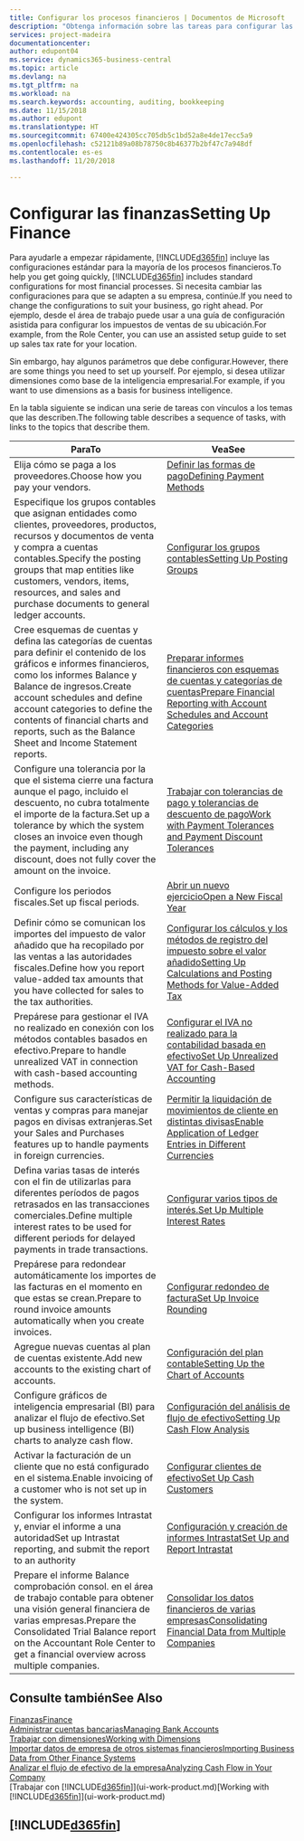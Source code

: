 ```yaml
---
title: Configurar los procesos financieros | Documentos de Microsoft
description: "Obtenga información sobre las tareas para configurar las finanzas en su empresa para adaptarse a todas sus necesidades de contabilidad o auditoría."
services: project-madeira
documentationcenter: 
author: edupont04
ms.service: dynamics365-business-central
ms.topic: article
ms.devlang: na
ms.tgt_pltfrm: na
ms.workload: na
ms.search.keywords: accounting, auditing, bookkeeping
ms.date: 11/15/2018
ms.author: edupont
ms.translationtype: HT
ms.sourcegitcommit: 67400e424305cc705db5c1bd52a8e4de17ecc5a9
ms.openlocfilehash: c52121b89a08b78750c8b46377b2bf47c7a948df
ms.contentlocale: es-es
ms.lasthandoff: 11/20/2018

---
```

# <a name="setting-up-finance"></a><span data-ttu-id="c0807-103">Configurar las finanzas</span><span class="sxs-lookup"><span data-stu-id="c0807-103">Setting Up Finance</span></span>
<span data-ttu-id="c0807-104">Para ayudarle a empezar rápidamente, [!INCLUDE[d365fin](includes/d365fin_md.md)] incluye las configuraciones estándar para la mayoría de los procesos financieros.</span><span class="sxs-lookup"><span data-stu-id="c0807-104">To help you get going quickly, [!INCLUDE[d365fin](includes/d365fin_md.md)] includes standard configurations for most financial processes.</span></span> <span data-ttu-id="c0807-105">Si necesita cambiar las configuraciones para que se adapten a su empresa, continúe.</span><span class="sxs-lookup"><span data-stu-id="c0807-105">If you need to change the configurations to suit your business, go right ahead.</span></span> <span data-ttu-id="c0807-106">Por ejemplo, desde el área de trabajo puede usar a una guía de configuración asistida para configurar los impuestos de ventas de su ubicación.</span><span class="sxs-lookup"><span data-stu-id="c0807-106">For example, from the Role Center, you can use an assisted setup guide to set up sales tax rate for your location.</span></span>  

<span data-ttu-id="c0807-107">Sin embargo, hay algunos parámetros que debe configurar.</span><span class="sxs-lookup"><span data-stu-id="c0807-107">However, there are some things you need to set up yourself.</span></span> <span data-ttu-id="c0807-108">Por ejemplo, si desea utilizar dimensiones como base de la inteligencia empresarial.</span><span class="sxs-lookup"><span data-stu-id="c0807-108">For example, if you want to use dimensions as a basis for business intelligence.</span></span>  

<span data-ttu-id="c0807-109">En la tabla siguiente se indican una serie de tareas con vínculos a los temas que las describen.</span><span class="sxs-lookup"><span data-stu-id="c0807-109">The following table describes a sequence of tasks, with links to the topics that describe them.</span></span>

| <span data-ttu-id="c0807-110">Para</span><span class="sxs-lookup"><span data-stu-id="c0807-110">To</span></span> | <span data-ttu-id="c0807-111">Vea</span><span class="sxs-lookup"><span data-stu-id="c0807-111">See</span></span> |
| --- | --- |
| <span data-ttu-id="c0807-112">Elija cómo se paga a los proveedores.</span><span class="sxs-lookup"><span data-stu-id="c0807-112">Choose how you pay your vendors.</span></span> |[<span data-ttu-id="c0807-113">Definir las formas de pago</span><span class="sxs-lookup"><span data-stu-id="c0807-113">Defining Payment Methods</span></span>](finance-payment-methods.md) |
| <span data-ttu-id="c0807-114">Especifique los grupos contables que asignan entidades como clientes, proveedores, productos, recursos y documentos de venta y compra a cuentas contables.</span><span class="sxs-lookup"><span data-stu-id="c0807-114">Specify the posting groups that map entities like customers, vendors, items, resources, and sales and purchase documents to general ledger accounts.</span></span> |[<span data-ttu-id="c0807-115">Configurar los grupos contables</span><span class="sxs-lookup"><span data-stu-id="c0807-115">Setting Up Posting Groups</span></span>](finance-posting-groups.md)|
|<span data-ttu-id="c0807-116">Cree esquemas de cuentas y defina las categorías de cuentas para definir el contenido de los gráficos e informes financieros, como los informes Balance y Balance de ingresos.</span><span class="sxs-lookup"><span data-stu-id="c0807-116">Create account schedules and define account categories to define the contents of financial charts and reports, such as the Balance Sheet and Income Statement reports.</span></span>|[<span data-ttu-id="c0807-117">Preparar informes financieros con esquemas de cuentas y categorías de cuentas</span><span class="sxs-lookup"><span data-stu-id="c0807-117">Prepare Financial Reporting with Account Schedules and Account Categories</span></span>](bi-how-work-account-schedule.md)|
|<span data-ttu-id="c0807-118">Configure una tolerancia por la que el sistema cierre una factura aunque el pago, incluido el descuento, no cubra totalmente el importe de la factura.</span><span class="sxs-lookup"><span data-stu-id="c0807-118">Set up a tolerance by which the system closes an invoice even though the payment, including any discount, does not fully cover the amount on the invoice.</span></span>|[<span data-ttu-id="c0807-119">Trabajar con tolerancias de pago y tolerancias de descuento de pago</span><span class="sxs-lookup"><span data-stu-id="c0807-119">Work with Payment Tolerances and Payment Discount Tolerances</span></span>](finance-payment-tolerance-and-payment-discount-tolerance.md)|
| <span data-ttu-id="c0807-120">Configure los periodos fiscales.</span><span class="sxs-lookup"><span data-stu-id="c0807-120">Set up fiscal periods.</span></span> |[<span data-ttu-id="c0807-121">Abrir un nuevo ejercicio</span><span class="sxs-lookup"><span data-stu-id="c0807-121">Open a New Fiscal Year</span></span>](finance-how-open-new-fiscal-year.md) |
| <span data-ttu-id="c0807-122">Definir cómo se comunican los importes del impuesto de valor añadido que ha recopilado por las ventas a las autoridades fiscales.</span><span class="sxs-lookup"><span data-stu-id="c0807-122">Define how you report value-added tax amounts that you have collected for sales to the tax authorities.</span></span> |[<span data-ttu-id="c0807-123">Configurar los cálculos y los métodos de registro del impuesto sobre el valor añadido</span><span class="sxs-lookup"><span data-stu-id="c0807-123">Setting Up Calculations and Posting Methods for Value-Added Tax</span></span>](finance-setup-vat.md)|
|<span data-ttu-id="c0807-124">Prepárese para gestionar el IVA no realizado en conexión con los métodos contables basados en efectivo.</span><span class="sxs-lookup"><span data-stu-id="c0807-124">Prepare to handle unrealized VAT in connection with cash-based accounting methods.</span></span>|[<span data-ttu-id="c0807-125">Configurar el IVA no realizado para la contabilidad basada en efectivo</span><span class="sxs-lookup"><span data-stu-id="c0807-125">Set Up Unrealized VAT for Cash-Based Accounting</span></span>](finance-setup-unrealized-vat.md)|
| <span data-ttu-id="c0807-126">Configure sus características de ventas y compras para manejar pagos en divisas extranjeras.</span><span class="sxs-lookup"><span data-stu-id="c0807-126">Set your Sales and Purchases features up to handle payments in foreign currencies.</span></span>|[<span data-ttu-id="c0807-127">Permitir la liquidación de movimientos de cliente en distintas divisas</span><span class="sxs-lookup"><span data-stu-id="c0807-127">Enable Application of Ledger Entries in Different Currencies</span></span>](finance-how-enable-application-ledger-entries-different-currencies.md)
|<span data-ttu-id="c0807-128">Defina varias tasas de interés con el fin de utilizarlas para diferentes períodos de pagos retrasados en las transacciones comerciales.</span><span class="sxs-lookup"><span data-stu-id="c0807-128">Define multiple interest rates to be used for different periods for delayed payments in trade transactions.</span></span>|[<span data-ttu-id="c0807-129">Configurar varios tipos de interés.</span><span class="sxs-lookup"><span data-stu-id="c0807-129">Set Up Multiple Interest Rates</span></span>](finance-how-to-set-up-multiple-interest-rates.md)|
|<span data-ttu-id="c0807-130">Prepárese para redondear automáticamente los importes de las facturas en el momento en que estas se crean.</span><span class="sxs-lookup"><span data-stu-id="c0807-130">Prepare to round invoice amounts automatically when you create invoices.</span></span>|[<span data-ttu-id="c0807-131">Configurar redondeo de factura</span><span class="sxs-lookup"><span data-stu-id="c0807-131">Set Up Invoice Rounding</span></span>](finance-set-up-invoice-rounding.md)|
| <span data-ttu-id="c0807-132">Agregue nuevas cuentas al plan de cuentas existente.</span><span class="sxs-lookup"><span data-stu-id="c0807-132">Add new accounts to the existing chart of accounts.</span></span> |[<span data-ttu-id="c0807-133">Configuración del plan contable</span><span class="sxs-lookup"><span data-stu-id="c0807-133">Setting Up the Chart of Accounts</span></span>](finance-setup-chart-accounts.md) |
| <span data-ttu-id="c0807-134">Configure gráficos de inteligencia empresarial (BI) para analizar el flujo de efectivo.</span><span class="sxs-lookup"><span data-stu-id="c0807-134">Set up business intelligence (BI) charts to analyze cash flow.</span></span> |[<span data-ttu-id="c0807-135">Configuración del análisis de flujo de efectivo</span><span class="sxs-lookup"><span data-stu-id="c0807-135">Setting Up Cash Flow Analysis</span></span>](finance-setup-cash-flow-analyses.md) |
|<span data-ttu-id="c0807-136">Activar la facturación de un cliente que no está configurado en el sistema.</span><span class="sxs-lookup"><span data-stu-id="c0807-136">Enable invoicing of a customer who is not set up in the system.</span></span>|[<span data-ttu-id="c0807-137">Configurar clientes de efectivo</span><span class="sxs-lookup"><span data-stu-id="c0807-137">Set Up Cash Customers</span></span>](finance-how-to-set-up-cash-customers.md)|
| <span data-ttu-id="c0807-138">Configurar los informes Intrastat y, enviar el informe a una autoridad</span><span class="sxs-lookup"><span data-stu-id="c0807-138">Set up Intrastat reporting, and submit the report to an authority</span></span> | [<span data-ttu-id="c0807-139">Configuración y creación de informes Intrastat</span><span class="sxs-lookup"><span data-stu-id="c0807-139">Set Up and Report Intrastat</span></span>](finance-how-setup-report-intrastat.md)|
|<span data-ttu-id="c0807-140">Prepare el informe Balance comprobación consol. en el área de trabajo contable para obtener una visión general financiera de varias empresas.</span><span class="sxs-lookup"><span data-stu-id="c0807-140">Prepare the Consolidated Trial Balance report on the Accountant Role Center to get a financial overview across multiple companies.</span></span>|[<span data-ttu-id="c0807-141">Consolidar los datos financieros de varias empresas</span><span class="sxs-lookup"><span data-stu-id="c0807-141">Consolidating Financial Data from Multiple Companies</span></span>](finance-consolidated-company-reporting.md)|

## <a name="see-also"></a><span data-ttu-id="c0807-142">Consulte también</span><span class="sxs-lookup"><span data-stu-id="c0807-142">See Also</span></span>
[<span data-ttu-id="c0807-143">Finanzas</span><span class="sxs-lookup"><span data-stu-id="c0807-143">Finance</span></span>](finance.md)  
[<span data-ttu-id="c0807-144">Administrar cuentas bancarias</span><span class="sxs-lookup"><span data-stu-id="c0807-144">Managing Bank Accounts</span></span>](bank-manage-bank-accounts.md)  
[<span data-ttu-id="c0807-145">Trabajar con dimensiones</span><span class="sxs-lookup"><span data-stu-id="c0807-145">Working with Dimensions</span></span>](finance-dimensions.md)  
[<span data-ttu-id="c0807-146">Importar datos de empresa de otros sistemas financieros</span><span class="sxs-lookup"><span data-stu-id="c0807-146">Importing Business Data from Other Finance Systems</span></span>](across-import-data-configuration-packages.md)  
[<span data-ttu-id="c0807-147">Analizar el flujo de efectivo de la empresa</span><span class="sxs-lookup"><span data-stu-id="c0807-147">Analyzing Cash Flow in Your Company</span></span>](finance-analyze-cash-flow.md)  
<span data-ttu-id="c0807-148">[Trabajar con [!INCLUDE[d365fin](includes/d365fin_md.md)]](ui-work-product.md)</span><span class="sxs-lookup"><span data-stu-id="c0807-148">[Working with [!INCLUDE[d365fin](includes/d365fin_md.md)]](ui-work-product.md)</span></span>  

## [!INCLUDE[d365fin](includes/free_trial_md.md)]  

